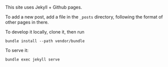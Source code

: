 This site uses Jekyll + Github pages.

To add a new post, add a file in the `_posts` directory, following the format of other pages in there.

To develop it locally, clone it, then run

    bundle install --path vendor/bundle

To serve it:

    bundle exec jekyll serve
